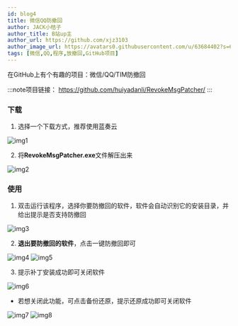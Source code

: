 ```yaml
---
id: blog4
title: 微信QQ防撤回
author: JACK小桔子
author_title: B站up主
author_url: https://github.com/xjz3103
author_image_url: https://avatars0.githubusercontent.com/u/63684402?s=60&v=4
tags: [微信,QQ,程序,放撤回,GitHub项目]
---
```

在GitHub上有个有趣的项目：微信/QQ/TIM防撤回
<!--truncate-->
:::note项目链接：
https://github.com/huiyadanli/RevokeMsgPatcher/
:::
### 下载
1. 选择一个下载方式，推荐使用蓝奏云

![img1](https://s1.ax1x.com/2020/07/05/UpguXq.png)

2. 将**RevokeMsgPatcher.exe**文件解压出来

![img2](https://s1.ax1x.com/2020/07/05/Upgl7T.png)

### 使用

1. 双击运行该程序，选择你要防撤回的软件，软件会自动识别它的安装目录，并给出提示是否支持防撤回

![img3](https://s1.ax1x.com/2020/07/05/UpgGh4.png)

2. **退出要防撤回的软件**，点击一键防撤回即可

![img4](https://s1.ax1x.com/2020/07/05/UpgNcR.png)
![img5](https://s1.ax1x.com/2020/07/05/Up2rq0.png)

3. 提示补丁安装成功即可关闭软件

![img6](https://s1.ax1x.com/2020/07/05/UpgUj1.png)

* 若想关闭此功能，可点击备份还原，提示还原成功即可关闭软件

![img7](https://s1.ax1x.com/2020/07/05/UpRuwV.png)
![img8](https://s1.ax1x.com/2020/07/05/Upgdnx.png)